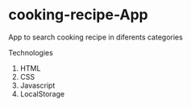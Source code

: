 # cooking-recipe-App
App to search cooking recipe in diferents categories

Technologies
1. HTML
2. CSS
3. Javascript
4. LocalStorage
